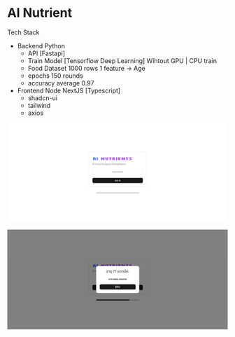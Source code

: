 # AI Nutrient

Tech Stack
- Backend Python
  - API [Fastapi]
  - Train Model [Tensorflow Deep Learning] Wihtout GPU | CPU train
  - Food Dataset 1000 rows 1 feature -> Age
  - epochs 150 rounds
  - accuracy average 0.97
- Frontend Node NextJS [Typescript]
  - shadcn-ui
  - tailwind
  - axios

![alt text](1.png)

![alt text](2.png)
